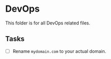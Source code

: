 # DevOps

This folder is for all DevOps related files.

## Tasks

- [ ] Rename `mydomain.com` to your actual domain.
